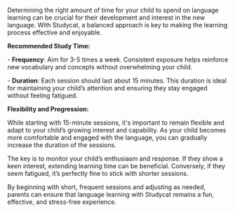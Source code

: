 Determining the right amount of time for your child to spend on language learning can be crucial for their development and interest in the new language. With Studycat, a balanced approach is key to making the learning process effective and enjoyable.


**Recommended Study Time:**


\- **Frequency**: Aim for 3\-5 times a week. Consistent exposure helps reinforce new vocabulary and concepts without overwhelming your child.


\- **Duration**: Each session should last about 15 minutes. This duration is ideal for maintaining your child’s attention and ensuring they stay engaged without feeling fatigued.


**Flexibility and Progression:**


While starting with 15\-minute sessions, it's important to remain flexible and adapt to your child’s growing interest and capability. As your child becomes more comfortable and engaged with the language, you can gradually increase the duration of the sessions.


The key is to monitor your child’s enthusiasm and response. If they show a keen interest, extending learning time can be beneficial. Conversely, if they seem fatigued, it’s perfectly fine to stick with shorter sessions.


By beginning with short, frequent sessions and adjusting as needed, parents can ensure that language learning with Studycat remains a fun, effective, and stress\-free experience.


